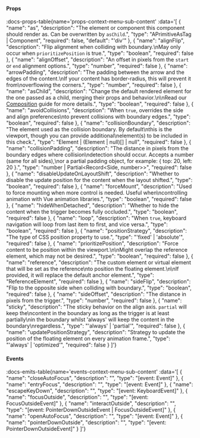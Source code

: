 <!-- This file was automatic generated. Do not edit it manually -->

#### Props
:docs-props-table{name='props-context-menu-sub-content' :data='[
  {
    "name": "as",
    "description": "The element or component this component should render as. Can be overwritten by `asChild`.",
    "type": "APrimitiveAsTag | Component",
    "required": false,
    "default": "\'div\'"
  },
  {
    "name": "alignFlip",
    "description": "Flip alignment when colliding with boundary.\\nMay only occur when `prioritizePosition` is true.",
    "type": "boolean",
    "required": false
  },
  {
    "name": "alignOffset",
    "description": "An offset in pixels from the `start` or `end` alignment options.",
    "type": "number",
    "required": false
  },
  {
    "name": "arrowPadding",
    "description": "The padding between the arrow and the edges of the content.\\nIf your content has border-radius, this will prevent it from\\noverflowing the corners.",
    "type": "number",
    "required": false
  },
  {
    "name": "asChild",
    "description": "Change the default rendered element for the one passed as a child, merging their props and behavior.\\n\\nRead our [Composition](https://akar.vinicunca.dev/core/guides/composition) guide for more details.",
    "type": "boolean",
    "required": false
  },
  {
    "name": "avoidCollisions",
    "description": "When `true`, overrides the side and align preferences\\nto prevent collisions with boundary edges.",
    "type": "boolean",
    "required": false
  },
  {
    "name": "collisionBoundary",
    "description": "The element used as the collision boundary. By default\\nthis is the viewport, though you can provide additional\\nelement(s) to be included in this check.",
    "type": "Element | (Element | null)[] | null",
    "required": false
  },
  {
    "name": "collisionPadding",
    "description": "The distance in pixels from the boundary edges where collision\\ndetection should occur. Accepts a number (same for all sides),\\nor a partial padding object, for example: { top: 20, left: 20 }.",
    "type": "number | Partial<Record<Side, number>>",
    "required": false
  },
  {
    "name": "disableUpdateOnLayoutShift",
    "description": "Whether to disable the update position for the content when the layout shifted.",
    "type": "boolean",
    "required": false
  },
  {
    "name": "forceMount",
    "description": "Used to force mounting when more control is needed. Useful when\\ncontrolling animation with Vue animation libraries.",
    "type": "boolean",
    "required": false
  },
  {
    "name": "hideWhenDetached",
    "description": "Whether to hide the content when the trigger becomes fully occluded.",
    "type": "boolean",
    "required": false
  },
  {
    "name": "loop",
    "description": "When `true`, keyboard navigation will loop from last item to first, and vice versa.",
    "type": "boolean",
    "required": false
  },
  {
    "name": "positionStrategy",
    "description": "The type of CSS position property to use.",
    "type": "\'fixed\' | \'absolute\'",
    "required": false
  },
  {
    "name": "prioritizePosition",
    "description": "Force content to be position within the viewport.\\n\\nMight overlap the reference element, which may not be desired.",
    "type": "boolean",
    "required": false
  },
  {
    "name": "reference",
    "description": "The custom element or virtual element that will be set as the reference\\nto position the floating element.\\n\\nIf provided, it will replace the default anchor element.",
    "type": "ReferenceElement",
    "required": false
  },
  {
    "name": "sideFlip",
    "description": "Flip to the opposite side when colliding with boundary.",
    "type": "boolean",
    "required": false
  },
  {
    "name": "sideOffset",
    "description": "The distance in pixels from the trigger.",
    "type": "number",
    "required": false
  },
  {
    "name": "sticky",
    "description": "The sticky behavior on the align axis. `partial` will keep the\\ncontent in the boundary as long as the trigger is at least partially\\nin the boundary whilst \'always\' will keep the content in the boundary\\nregardless.",
    "type": "\'always\' | \'partial\'",
    "required": false
  },
  {
    "name": "updatePositionStrategy",
    "description": "Strategy to update the position of the floating element on every animation frame.",
    "type": "\'always\' | \'optimized\'",
    "required": false
  }
]'} 

#### Events

:docs-emits-table{name='events-context-menu-sub-content' :data='[
  {
    "name": "closeAutoFocus",
    "description": "",
    "type": "[event: Event]"
  },
  {
    "name": "entryFocus",
    "description": "",
    "type": "[event: Event]"
  },
  {
    "name": "escapeKeyDown",
    "description": "",
    "type": "[event: KeyboardEvent]"
  },
  {
    "name": "focusOutside",
    "description": "",
    "type": "[event: FocusOutsideEvent]"
  },
  {
    "name": "interactOutside",
    "description": "",
    "type": "[event: PointerDownOutsideEvent | FocusOutsideEvent]"
  },
  {
    "name": "openAutoFocus",
    "description": "",
    "type": "[event: Event]"
  },
  {
    "name": "pointerDownOutside",
    "description": "",
    "type": "[event: PointerDownOutsideEvent]"
  }
]'} 
